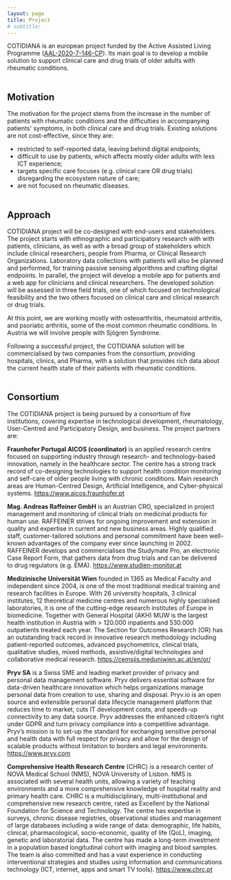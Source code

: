 ```yaml
---
layout: page
title: Project
# subtitle: 
---
```



COTIDIANA is an european project funded by the Active Assisted Living Programme ([AAL-2020-7-146-CP](http://www.aal-europe.eu/projects/cotidiana/)). Its main goal is to develop a mobile solution to support clinical care and drug trials of older adults with rheumatic conditions.<br/><br/>

## Motivation

The motivation for the project stems from the increase in the number of patients with rheumatic conditions and the difficulties in accompanying patients' symptoms, in both clinical care and drug trials. Existing solutions are not cost-effective, since they are:
* restricted to self-reported data, leaving behind digital endpoints;
* difficult to use by patients, which affects mostly older adults with less ICT experience;
* targets specific care focuses (e.g. clinical care OR drug trials) disregarding the ecosystem nature of care; 
* are not focused on rheumatic diseases.<br/><br/>


## Approach

COTIDIANA project will be co-designed with end-users and stakeholders. The project starts with ethnographic and participatory research with with patients, clinicians, as well as with a broad group of stakeholders which include clinical researchers, people from Pharma, or Clinical Research Organizations. Laboratory data collections with patients will also be planned and performed, for training passive sensing algorithms and crafting digital endpoints. In parallel, the project will develop a mobile app for patients and a web app for clinicians and clinical researchers. The developed solution will be assessed in three field trials, one of which focused on technological feasibility and the two others focused on clinical care and clinical research or drug trials.

At this point, we are working mostly with osteoarthritis, rheumatoid arthritis, and psoriatic arthritis, some of the most common rheumatic conditions. In Austria we will involve people with Sjögren Syndrome.

Following a successful project, the COTIDIANA solution will be commercialised by two companies from the consortium, providing hospitals, clinics, and Pharma, with a solution that provides rich data about the current health state of their patients with rheumatic conditions.<br/><br/>


## Consortium

The COTIDIANA project is being pursued by a consortium of five institutions, covering expertise in technological development, rheumatology, User-Centred and Participatory Design, and business. The project partners are:


**Fraunhofer Portugal AICOS (coordinator)** is an applied research centre focused on supporting industry through research- and technology-based innovation, namely in the healthcare sector. The centre has a strong track record of co-designing technologies to support health condition monitoring and self-care of older people living with chronic conditions. Main research areas are Human-Centred Design, Artificial Intelligence, and Cyber-physical systems. <https://www.aicos.fraunhofer.pt>

**Mag. Andreas Raffeiner GmbH** is an Austrian CRO, specialized in project management and monitoring of clinical trials on medicinal products for human use. RAFFEINER strives for ongoing improvement and extension in quality and expertise in current and new business areas. Highly qualified staff, customer-tailored solutions and personal commitment have been well-known advantages of the company ever since launching in 2002. RAFFEINER develops and commercialises the Studymate Pro, an electronic Case Report Form, that gathers data from drug trials and can be delivered to drug regulators (e.g. EMA). <https://www.studien-monitor.at>

**Medizinische Universität Wien** founded in 1365 as Medical Faculty and independent since 2004, is one of the most traditional medical training and research facilities in Europe. With 26 university hospitals, 3 clinical institutes, 12 theoretical medicine centres and numerous highly specialised laboratories, it is one of the cutting-edge research institutes of Europe in biomedicine. Together with General Hospital (AKH) MUW is the largest health institution in Austria with > 120.000 inpatients and 530.000 outpatients treated each year. The Section for Outcomes Research (OR) has an outstanding track record in innovative research methodology including patient-reported outcomes, advanced psychometrics, clinical trials, qualitative studies, mixed methods, assistive/digital technologies and collaborative medical research. <https://cemsiis.meduniwien.ac.at/en/or/>

**Pryv SA** is a Swiss SME and leading market provider of privacy and personal data management software. Pryv delivers essential software for data-driven healthcare innovation which helps organizations manage personal data from creation to use, sharing and disposal. Pryv.io is an open source and extensible personal data lifecycle management platform that reduces time to market, cuts IT development costs, and speeds-up connectivity to any data source. Pryv addresses the enhanced citizen’s right under GDPR and turn privacy compliance into a competitive advantage. Pryv’s mission is to set-up the standard for exchanging sensitive personal and health data with full respect for privacy and allow for the design of scalable products without limitation to borders and legal environments. <https://www.pryv.com>

**Comprehensive Health Research Centre** (CHRC) is a research center of NOVA Medical School (NMS), NOVA University of Lisbon. NMS is associated with several health units, allowing a variety of teaching environments and a more comprehensive knowledge of hospital reality and primary health care. CHRC is a multidisciplinary, multi-institutional and comprehensive new research centre, rated as Excellent by the National Foundation for Science and Technology. The centre has expertise in surveys, chronic disease registries, observational studies and management of large databases including a wide range of data: demographic, life habits, clinical, pharmacological, socio-economic, quality of life (QoL), imaging, genetic and laboratorial data. The centre has made a long-term investment in a population based longitudinal cohort with imaging and blood samples. The team is also committed and has a vast experience in conducting interventional strategies and studies using information and communications technology (ICT, internet, apps and smart TV tools). <https://www.chrc.pt>



